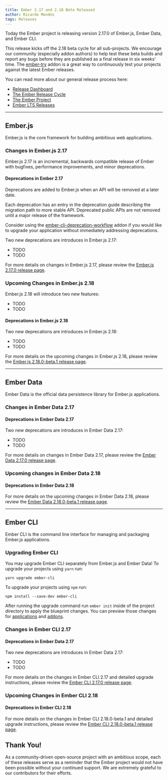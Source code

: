 ```yaml
---
title: Ember 2.17 and 2.18 Beta Released
author: Ricardo Mendes
tags: Releases
---
```


Today the Ember project is releasing version 2.17.0 of Ember.js, Ember Data, and Ember CLI.

This release kicks off the 2.18 beta cycle for all sub-projects. We encourage our
community (especially addon authors) to help test these beta builds and report
any bugs before they are published as a final release in six weeks' time. The
[ember-try](https://github.com/ember-cli/ember-try) addon is a great way to
continuously test your projects against the latest Ember releases.

You can read more about our general release process here:

- [Release Dashboard](http://emberjs.com/builds/)
- [The Ember Release Cycle](http://emberjs.com/blog/2013/09/06/new-ember-release-process.html)
- [The Ember Project](http://emberjs.com/blog/2015/06/16/ember-project-at-2-0.html)
- [Ember LTS Releases](http://emberjs.com/blog/2016/02/25/announcing-embers-first-lts.html)

---

## Ember.js

Ember.js is the core framework for building ambitious web applications.

### Changes in Ember.js 2.17

Ember.js 2.17 is an incremental, backwards compatible release of Ember with
bugfixes, performance improvements, and minor deprecations.

#### Deprecations in Ember 2.17

Deprecations are added to Ember.js when an API will be removed at a later date.

Each deprecation has an entry in the deprecation guide describing the migration
path to more stable API. Deprecated public APIs are not removed until a major
release of the framework.

Consider using the
[ember-cli-deprecation-workflow](https://github.com/mixonic/ember-cli-deprecation-workflow)
addon if you would like to upgrade your application without immediately addressing
deprecations.

Two new deprecations are introduces in Ember.js 2.17:

* TODO
* TODO

For more details on changes in Ember.js 2.17, please review the
[Ember.js 2.17.0 release page](https://github.com/emberjs/ember.js/releases/tag/v2.17.0).

### Upcoming Changes in Ember.js 2.18

Ember.js 2.18 will introduce two new features:

* TODO
* TODO

#### Deprecations in Ember.js 2.18

Two new deprecations are introduces in Ember.js 2.18:

* TODO
* TODO

For more details on the upcoming changes in Ember.js 2.18, please review the
[Ember.js 2.18.0-beta.1 release page](https://github.com/emberjs/ember.js/releases/tag/v2.18.0-beta.1).

---

## Ember Data

Ember Data is the official data persistence library for Ember.js applications.

### Changes in Ember Data 2.17

#### Deprecations in Ember Data 2.17

Two new deprecations are introduces in Ember Data 2.17:

* TODO
* TODO

For more details on changes in Ember Data 2.17, please review the
[Ember Data 2.17.0 release page](https://github.com/emberjs/data/releases/tag/v2.17.0).


### Upcoming changes in Ember Data 2.18


#### Deprecations in Ember Data 2.18

For more details on the upcoming changes in Ember Data 2.18, please review the
[Ember Data 2.18.0-beta.1 release page](https://github.com/emberjs/data/releases/tag/v2.18.0-beta.1).

---

## Ember CLI

Ember CLI is the command line interface for managing and packaging Ember.js
applications.

### Upgrading Ember CLI

You may upgrade Ember CLI separately from Ember.js and Ember Data! To upgrade
your projects using `yarn` run:

```
yarn upgrade ember-cli
```

To upgrade your projects using `npm` run:

```
npm install --save-dev ember-cli
```

After running the
upgrade command run `ember init` inside of the project directory to apply the
blueprint changes. You can preview those changes for [applications](https://github.com/ember-cli/ember-new-output/compare/v2.15.0...v2.17.0)
and [addons](https://github.com/ember-cli/ember-addon-output/compare/v2.15.0...v2.17.0).

### Changes in Ember CLI 2.17

#### Deprecations in Ember Data 2.17

Two new deprecations are introduces in Ember Data 2.17:

* TODO
* TODO

For more details on the changes in Ember CLI 2.17 and detailed upgrade
instructions, please review the [Ember CLI  2.17.0 release page](https://github.com/ember-cli/ember-cli/releases/tag/v2.17.0).

### Upcoming Changes in Ember CLI 2.18

#### Deprecations in Ember CLI 2.18

For more details on the changes in Ember CLI 2.18.0-beta.1 and detailed upgrade
instructions, please review the [Ember CLI 2.18.0-beta.1 release page](https://github.com/ember-cli/ember-cli/releases/tag/v2.18.0-beta.1).

## Thank You!

As a community-driven open-source project with an ambitious scope, each of
these releases serve as a reminder that the Ember project would not have been
possible without your continued support. We are extremely grateful to our
contributors for their efforts.